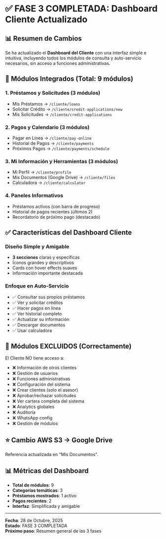 # ✅ FASE 3 COMPLETADA: Dashboard Cliente Actualizado

## 📊 Resumen de Cambios

Se ha actualizado el **Dashboard del Cliente** con una interfaz simple e intuitiva, incluyendo todos los módulos de consulta y auto-servicio necesarios, sin acceso a funciones administrativas.

## 🎯 Módulos Integrados (Total: 9 módulos)

### 1. Préstamos y Solicitudes (3 módulos)
- Mis Préstamos → `/cliente/loans`
- Solicitar Crédito → `/cliente/credit-applications/new`
- Mis Solicitudes → `/cliente/credit-applications`

### 2. Pagos y Calendario (3 módulos)
- Pagar en Línea → `/cliente/pay-online`
- Historial de Pagos → `/cliente/payments`
- Próximos Pagos → `/cliente/payments/schedule`

### 3. Mi Información y Herramientas (3 módulos)
- Mi Perfil → `/cliente/profile`
- Mis Documentos (Google Drive) → `/cliente/files`
- Calculadora → `/cliente/calculator`

### 4. Paneles Informativos
- Préstamos activos (con barra de progreso)
- Historial de pagos recientes (últimos 2)
- Recordatorio de próximo pago (destacado)

## ✅ Características del Dashboard Cliente

### Diseño Simple y Amigable
- **3 secciones** claras y específicas
- Íconos grandes y descriptivos
- Cards con hover effects suaves
- Información importante destacada

### Enfoque en Auto-Servicio
- ✅ Consultar sus propios préstamos
- ✅ Ver y solicitar créditos
- ✅ Hacer pagos en línea
- ✅ Ver historial completo
- ✅ Actualizar su información
- ✅ Descargar documentos
- ✅ Usar calculadora

## 🚫 Módulos EXCLUIDOS (Correctamente)

El Cliente NO tiene acceso a:
- ❌ Información de otros clientes
- ❌ Gestión de usuarios
- ❌ Funciones administrativas
- ❌ Configuración del sistema
- ❌ Crear clientes (solo el asesor)
- ❌ Aprobar/rechazar solicitudes
- ❌ Ver cartera completa del sistema
- ❌ Analytics globales
- ❌ Auditoría
- ❌ WhatsApp config
- ❌ Gestión de módulos

## ⭐ Cambio AWS S3 → Google Drive
Referencia actualizada en "Mis Documentos".

## 📊 Métricas del Dashboard

- **Total de módulos**: 9
- **Categorías temáticas**: 3
- **Préstamos mostrados**: 1 activo
- **Pagos recientes**: 2
- **Interfaz**: Simplificada y amigable

---

**Fecha**: 28 de Octubre, 2025  
**Estado**: FASE 3 COMPLETADA  
**Próximo paso**: Resumen general de las 3 fases
